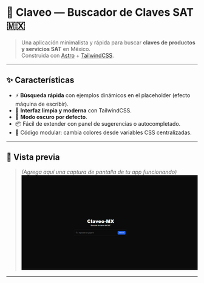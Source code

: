 # 🔎 Claveo — Buscador de Claves SAT 🇲🇽

> Una aplicación minimalista y rápida para buscar **claves de productos y servicios SAT** en México.  
> Construida con [Astro](https://astro.build/) + [TailwindCSS](https://tailwindcss.com/).

---

## ✨ Características

- ⚡ **Búsqueda rápida** con ejemplos dinámicos en el placeholder (efecto máquina de escribir).  
- 🎨 **Interfaz limpia y moderna** con TailwindCSS.  
- 🌙 **Modo oscuro por defecto**.  
- 📦 Fácil de extender con panel de sugerencias o autocompletado.  
- 🔧 Código modular: cambia colores desde variables CSS centralizadas.

---

## 📸 Vista previa

> _(Agrega aquí una captura de pantalla de tu app funcionando)_  
![Preview](./docs/preview.png)

---

